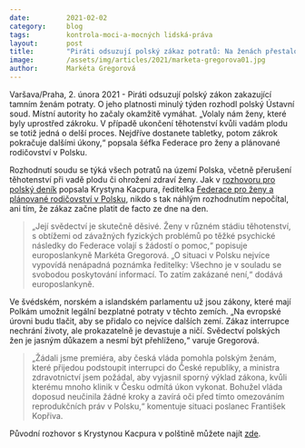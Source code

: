 ```yaml
---
date:         2021-02-02
category:     blog
tags:         kontrola-moci-a-mocných lidská-práva 
layout:       post
title:        "Piráti odsuzují polský zákaz potratů: Na ženách přestalo záležet, kritizuje europoslankyně Gregorová "
image:        /assets/img/articles/2021/marketa-gregorova01.jpg
author:       Markéta Gregorová
---
```




Varšava/Praha, 2. února 2021 - Piráti odsuzují polský zákon zakazující tamním ženám potraty. O jeho platnosti minulý týden rozhodl polský Ústavní soud. Místní autority ho začaly okamžitě vymáhat. „Volaly nám ženy, které byly uprostřed zákroku. V případě ukončení těhotenství kvůli vadám plodu se totiž jedná o delší proces. Nejdříve dostanete tabletky, potom zákrok pokračuje dalšími úkony,“ popsala šéfka Federace pro ženy a plánované rodičovství v Polsku.

Rozhodnutí soudu se týká všech potratů na území Polska, včetně přerušení těhotenství při vadě plodu či ohrožení zdraví ženy. Jak v [rozhovoru pro polský deník](https://www.facebook.com/anna.saskova.plasova/posts/10224060161589153) popsala Krystyna Kacpura, ředitelka [Federace pro ženy a plánované rodičovství v Polsku](https://home.extranet.ep.europa.eu/,DanaInfo=federa.org.pl,SSL+), nikdo s tak náhlým rozhodnutím nepočítal, ani tím, že zákaz začne platit de facto ze dne na den. 

> „Její svědectví je skutečně děsivé. Ženy v různém stádiu těhotenství, s obtížemi od závažných fyzických problémů po těžké psychické následky do Federace volají s žádostí o pomoc,“ popisuje europoslankyně Markéta Gregorová. „O situaci v Polsku nejvíce vypovídá nenápadná poznámka ředitelky: Všechno je v souladu se svobodou poskytování informací. To zatím zakázané není,“ dodává europoslankyně.

Ve švédském, norském a islandském parlamentu už jsou zákony, které mají Polkám umožnit legální bezplatné potraty v těchto zemích. „Na evropské úrovni budu tlačit, aby se přidalo co nejvíce dalších zemí. Zákaz interrupce nechrání životy, ale prokazatelně je devastuje a ničí. Svědectví polských žen je jasným důkazem a nesmí být přehlíženo,“ varuje Gregorová. 

> „Žádali jsme premiéra, aby česká vláda pomohla polským ženám, které přijedou podstoupit interrupci do České republiky, a ministra zdravotnictví jsem požádal, aby vyjasnil sporný výklad zákona, kvůli kterému mnoho klinik v Česku odmítá úkon vykonat. Bohužel vláda doposud neučinila žádné kroky a zavírá oči před tímto omezováním reprodukčních práv v Polsku,“ komentuje situaci poslanec František Kopřiva. 

Původní rozhovor s Krystynou Kacpura v polštině můžete najít [zde](https://www.polityka.pl/tygodnikpolityka/spoleczenstwo/2101417,1,zakaz-aborcji-kobiety-sa-przerazone-jestesmy-w-pulapce.read).

